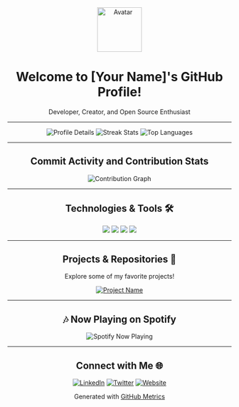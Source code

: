 <!-- Profile Header with Avatar -->
<div align="center">
  <img src="https://avatars.githubusercontent.com/u/YOUR_USER_ID?v=4" width="100" alt="Avatar">
  <h1>Welcome to [Your Name]'s GitHub Profile!</h1>
  <p>Developer, Creator, and Open Source Enthusiast</p>
</div>

---

<!-- GitHub Metrics and Stats -->
<div align="center">
  <img src="https://github-profile-summary-cards.vercel.app/api/cards/profile-details?username=YOUR_USERNAME&theme=github_dark" alt="Profile Details">
  <img src="https://github-readme-streak-stats.herokuapp.com?user=YOUR_USERNAME&theme=github_dark" alt="Streak Stats">
  <img src="https://github-profile-summary-cards.vercel.app/api/cards/most-commit-language?username=YOUR_USERNAME&theme=github_dark" alt="Top Languages">
</div>

---

<!-- Activity and Contribution Chart -->
<div align="center">
  <h2>Commit Activity and Contribution Stats</h2>
  <img src="https://activity-graph.herokuapp.com/graph?username=YOUR_USERNAME&theme=github_dark&hide_border=true" alt="Contribution Graph">
</div>

---

<!-- Technologies and Tools -->
<h2 align="center">Technologies & Tools 🛠️</h2>
<p align="center">
  <img src="https://img.shields.io/badge/Code-JavaScript-informational?style=flat&logo=javascript&logoColor=white&color=yellow" />
  <img src="https://img.shields.io/badge/Code-Python-informational?style=flat&logo=python&logoColor=white&color=blue" />
  <img src="https://img.shields.io/badge/Tool-Docker-informational?style=flat&logo=docker&logoColor=white&color=cyan" />
  <img src="https://img.shields.io/badge/Tool-Git-informational?style=flat&logo=git&logoColor=white&color=orange" />
  <!-- Add more badges as needed -->
</p>

---

<!-- Projects Section -->
<h2 align="center">Projects & Repositories 🚀</h2>
<div align="center">
  <p>Explore some of my favorite projects!</p>
  <a href="https://github.com/YOUR_USERNAME/PROJECT_NAME">
    <img src="https://github-readme-stats.vercel.app/api/pin/?username=YOUR_USERNAME&repo=PROJECT_NAME&theme=github_dark" alt="Project Name">
  </a>
  <!-- Add more pinned repositories as needed -->
</div>

---

<!-- Spotify Now Playing Section -->
<h2 align="center">🎶 Now Playing on Spotify</h2>
<div align="center">
  <img src="https://spotify-github-profile.vercel.app/api/view?uid=YOUR_SPOTIFY_ID&cover_image=true&theme=default&bar_color=53b14f&bar_color_cover=true" alt="Spotify Now Playing">
</div>

---

<!-- Social Links -->
<h2 align="center">Connect with Me 🌐</h2>
<p align="center">
  <a href="https://linkedin.com/in/YOUR_PROFILE"><img src="https://img.shields.io/badge/LinkedIn-informational?style=flat&logo=linkedin&logoColor=white&color=0A66C2" alt="LinkedIn"></a>
  <a href="https://twitter.com/YOUR_PROFILE"><img src="https://img.shields.io/badge/Twitter-informational?style=flat&logo=twitter&logoColor=white&color=1DA1F2" alt="Twitter"></a>
  <a href="https://YOUR_PERSONAL_WEBSITE"><img src="https://img.shields.io/badge/Website-informational?style=flat&logo=google-chrome&logoColor=white&color=orange" alt="Website"></a>
  <!-- Add more social links as needed -->
</p>

<!-- Footer with GitHub Metrics Link -->
<div align="center">
  <p>Generated with <a href="https://metrics.lecoq.io/">GitHub Metrics</a></p>
</div>
